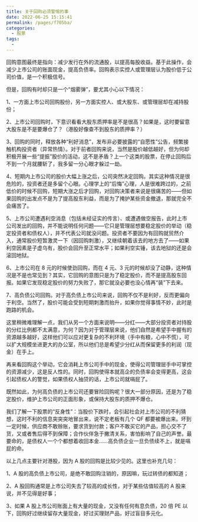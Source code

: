 ```yaml
---
title: 关于回购必须警惕的事
date: 2022-06-25 15:15:41
permalink: /pages/f705ba/
categories:
  - 股票
tags:
  -
---
```


回购意图最终是指向：减少发行在外的流通股，以提高每股收益。基于此操作，会减少上市公司的账面现金，提高负债率。回购表示实控人或管理层认为股价低于公司价值，是一个积极信号。

但是，回购有时却只是一个“烟雾弹”，要尤其小心以下情况：

1、一方面上市公司回购股份，另一方面实控人、或大股东、或管理层却在减持股份；

2、上市公司回购时，下意识看看大股东质押率是不是很高？如果是，这时要留意大股东是不是要爆仓了？（港股好像查不到股东的质押率？）

3、回购的同时，释放各种“利好消息”，发布非必要披露的“自愿性”公告，频繁接触机构投资者（异常热情）。对于前者回购来说，当然是股价越低越好，但为何却积极开展一些“提振”股价的活动，这不是矛盾？上一个这类的股票，在停止回购后不到一个月就腰斩了，我多留一分心眼才躲过一劫。

4、短期内上市公司的股价大幅上涨之后，公司突然决定回购。其实这种情况是很危险的，投资者还是多留个心眼。心理学上的“后悔”心理，人是很难跨过的，之前低价的时候不回购，短期大涨之后才回购，对回购决策者来说是很痛苦的——但如果回购的出发点不是为了提高股东利益，而是为了掩护某些资金撤退，那就完全不会痛苦了。

5、上市公司遭遇利空消息（包括未经证实的传言）、或遭遇做空报告，此时上市公司发出的回购，并不能说明任何问题——它只是管理层想要稳定股价的举动（稳定投资者和债权人），并不代表公司就没问题。投资者不要因为有回购就贸然介入，通常股价短暂激灵一下（因回购刺激），又继续朝着该去的地方去了——如果利空因素是子虚乌有，股价会回升至正常水平；如果利空实锤，该去地狱的还是会滚回地狱。

6、上市公司在 8 元的时候使劲回购，而在 4 元、3 元的时候却没了动静，这种情况是不是也常见到？其实，它回购的意图只是为了稳定股价，而不是提高股东回报。如果它发现稳定股价的努力失败了，那它就没必要也没心情再“装”下去来。

7、高负债公司回购。对于高负债上市公司来说，回购不仅不是利好，反而更偏向于利空。当然了，股价可能会受到短期刺激而抬升，如果你觉得事情不妙，此时是跑路的机会。

这里稍微难理解一点，我们从另一个方面来说明——分红——大部分投资者对持股的分红比例都不太满意，为何？因为对于管理层来说，他们自然是希望手中握有的资源越多越好，这样他们可以应对更复杂的不利环境（手中有粮，心中不慌），可以扩大规模坐进更大的办公室，所以他们总是希望少分红从而保留更多的利润（现金）在手上。

再来看回购这个举动，它会消耗上市公司手中的现金，使得公司管理层手中可掌控的资源减少，这是反人性的。同时，回购使得本就高企的负债率会变得更高，这会引起债权人的警觉，如果债权人抽贷的话，上市公司就嗝屁了。

既然如此，为何高负债的上市公司还要冒险回购呢？很大一部分原因，还是为了稳定股价，维护上市公司的正面形象，或保持大股东的质押不爆仓。

我们了解一下股票的“反身性”：当股价下跌时，会引起社会对上市公司的不利猜想，这时不利的信息突突突地冒出来，说不定老板有几个 QF 都要被爆出来。坏到一定时候，供应商不敢赊账，要求货到付款；客户不敢买它的产品，担心交不了货，又或者售后得不到保障；合作伙伴急于撇清关系，害怕影响了自己的声誉。最要命的，是债权人一个个都想着收回本金……高负债企业一旦负债续不上，就是嗝屁的命。

以上几点主要针对港股，因为 A 股的回购是比较少见的。这里也补充几句：

1、A 股的高负债上市公司，是绝不敢回购注销的，原因嘛，玩过转债的都知道；

2、A 股回购通常是上市公司失去了较高的成长性，对于某些估值较高的 A 股来说，并不见得是好事；

3、如果 A 股上市公司账面上有大量的现金，又没有任何有息负债，20 倍 PE 以下，回购好过继续留存大量现金，好过买理财产品，好过盲目多元化。
